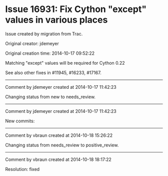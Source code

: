 # Issue 16931: Fix Cython "except" values in various places

Issue created by migration from Trac.

Original creator: jdemeyer

Original creation time: 2014-10-17 09:52:22

Matching "except" values will be required for Cython 0.22

See also other fixes in #11945, #16233, #17167.


---

Comment by jdemeyer created at 2014-10-17 11:42:23

Changing status from new to needs_review.


---

Comment by jdemeyer created at 2014-10-17 11:42:23

New commits:


---

Comment by vbraun created at 2014-10-18 15:26:22

Changing status from needs_review to positive_review.


---

Comment by vbraun created at 2014-10-18 18:17:22

Resolution: fixed
